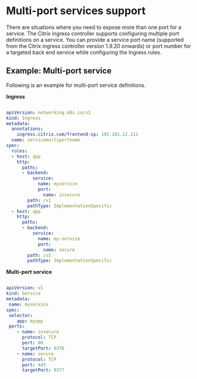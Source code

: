 # Multi-port services support

There are situations where you need to expose more than one port for a service. The Citrix ingress controller supports configuring multiple port definitions on a service.
You can provide a service port name (supported from the Citrix ingress controller version 1.9.20 onwards) or port number for a targeted back end service while configuring the Ingress rules.

## Example: Multi-port service

Following is an example for multi-port service definitions.

**Ingress**

```yml

apiVersion: networking.k8s.io/v1
kind: Ingress
metadata:
  annotations:
    ingress.citrix.com/frontend-ip: 192.101.12.111
  name: servicemultiportname
spec:
  rules:
  - host: app
    http:
      paths:
      - backend:
          service:
            name: myservice
            port:
              name: insecure
        path: /v1
        pathType: ImplementationSpecific
  - host: app
    http:
      paths:
      - backend:
          service:
            name: my-service
            port:
              name: secure
        path: /v2
        pathType: ImplementationSpecific
```                

**Multi-port service**

```yml

apiVersion: v1
kind: Service
metadata:
 name: myservice
spec:
 selector:
    app: myapp
 ports:
    - name: insecure
      protocol: TCP
      port: 80
      targetPort: 9376
    - name: secure
      protocol: TCP
      port: 443
      targetPort: 9377
```
